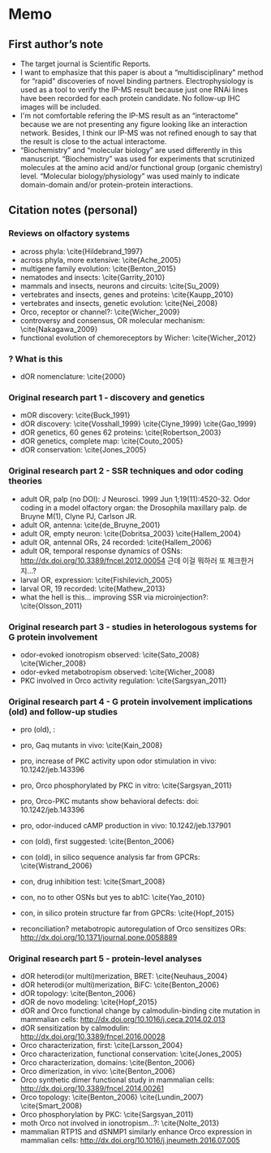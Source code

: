 # Memo
## First author’s note
* The target journal is Scientific Reports.
* I want to emphasize that this paper is about a “multidisciplinary" method for “rapid" discoveries of novel binding partners. Electrophysiology is used as a tool to verify the IP-MS result because just one RNAi lines have been recorded for each protein candidate. No follow-up IHC images will be included.
* I'm not comfortable refering the IP-MS result as an “interactome” because we are not presenting any figure looking like an interaction network. Besides, I think our IP-MS was not refined enough to say that the result is close to the actual interactome.
* “Biochemistry” and “molecular biology” are used differently in this manuscript. “Biochemistry” was used for experiments that scrutinized molecules at the amino acid and/or functional group (organic chemistry) level. “Molecular biology/physiology” was used mainly to indicate domain-domain and/or protein-protein interactions.

## Citation notes (personal)

### Reviews on olfactory systems
* across phyla: \cite{Hildebrand_1997}
* across phyla, more extensive: \cite{Ache_2005}
* multigene family evolution: \cite{Benton_2015}
* nematodes and insects: \cite{Garrity_2010}
* mammals and insects, neurons and circuits: \cite{Su_2009}
* vertebrates and insects, genes and proteins: \cite{Kaupp_2010}
* vertebrates and insects, genetic evolution: \cite{Nei_2008}
* Orco, receptor or channel?: \cite{Wicher_2009}
* controversy and consensus, OR molecular mechanism: \cite{Nakagawa_2009}
* functional evolution of chemoreceptors by Wicher: \cite{Wicher_2012}

### ? What is this
* dOR nomenclature: \cite{2000}

### Original research part 1 - discovery and genetics
* mOR discovery: \cite{Buck_1991}
* dOR discovery: \cite{Vosshall_1999} \cite{Clyne_1999} \cite{Gao_1999}
* dOR genetics, 60 genes 62 proteins: \cite{Robertson_2003}
* dOR genetics, complete map: \cite{Couto_2005}
* dOR conservation: \cite{Jones_2005}

### Original research part 2 - SSR techniques and odor coding theories
* adult OR, palp (no DOI): J Neurosci. 1999 Jun 1;19(11):4520-32. Odor coding in a model olfactory organ: the Drosophila maxillary palp. de Bruyne M(1), Clyne PJ, Carlson JR.
* adult OR, antenna: \cite{de_Bruyne_2001}
* adult OR, empty neuron: \cite{Dobritsa_2003} \cite{Hallem_2004}
* adult OR, antennal ORs, 24 recorded: \cite{Hallem_2006}
* adult OR, temporal response dynamics of OSNs: http://dx.doi.org/10.3389/fncel.2012.00054 근데 이걸 뭐하러 또 체크한거지…?
* larval OR, expression: \cite{Fishilevich_2005}
* larval OR, 19 recorded: \cite{Mathew_2013}
* what the hell is this... improving SSR via microinjection?: \cite{Olsson_2011}

### Original research part 3 - studies in heterologous systems for G protein involvement
* odor-evoked ionotropism observed: \cite{Sato_2008} \cite{Wicher_2008}
* odor-evked metabotropism observed: \cite{Wicher_2008}
* PKC involved in Orco activity regulation: \cite{Sargsyan_2011}

### Original research part 4 - G protein involvement implications (old) and follow-up studies
* pro (old), :
* pro, Gaq mutants in vivo: \cite{Kain_2008}
* pro, increase of PKC activity upon odor stimulation in vivo: 10.1242/jeb.143396

* pro, Orco phosphorylated by PKC in vitro: \cite{Sargsyan_2011}
* pro, Orco-PKC mutants show behavioral defects: doi: 10.1242/jeb.143396
* pro, odor-induced cAMP production in vivo: 10.1242/jeb.137901
* con (old), first suggested: \cite{Benton_2006}
* con (old), in silico sequence analysis far from GPCRs: \cite{Wistrand_2006}
* con, drug inhibition test: \cite{Smart_2008}
* con, no to other OSNs but yes to ab1C: \cite{Yao_2010}
* con, in silico protein structure far from GPCRs: \cite{Hopf_2015}
* reconciliation? metabotropic autoregulation of Orco sensitizes ORs: http://dx.doi.org/10.1371/journal.pone.0058889

### Original research part 5 - protein-level analyses
* dOR heterodi(or multi)merization, BRET: \cite{Neuhaus_2004}
* dOR heterodi(or multi)merization, BiFC: \cite{Benton_2006}
* dOR topology: \cite{Benton_2006}
* dOR de novo modeling: \cite{Hopf_2015}
* dOR and Orco functional change by calmodulin-binding cite mutation in mammalian cells: http://dx.doi.org/10.1016/j.ceca.2014.02.013
* dOR sensitization by calmodulin: http://dx.doi.org/10.3389/fncel.2016.00028
* Orco characterization, first: \cite{Larsson_2004}
* Orco characterization, functional conservation: \cite{Jones_2005}
* Orco characterization, domains: \cite{Benton_2006}
* Orco dimerization, in vivo: \cite{Benton_2006}
* Orco synthetic dimer functional study in mammalian cells: http://dx.doi.org/10.3389/fncel.2014.00261
* Orco topology: \cite{Benton_2006} \cite{Lundin_2007} \cite{Smart_2008}
* Orco phosphorylation by PKC: \cite{Sargsyan_2011}
* moth Orco not involved in ionotropism...?: \cite{Nolte_2013}
* mammalian RTP1S and dSNMP1 similarly enhance Orco expression in mammalian cells: http://dx.doi.org/10.1016/j.jneumeth.2016.07.005